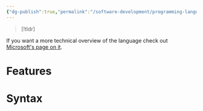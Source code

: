 ```yaml
---
{"dg-publish":true,"permalink":"/software-development/programming-languages/hlsl/","tags":["unfinished"],"noteIcon":"1"}
---
```


> [!tldr]
> 

If you want a more technical overview of the language check out [Microsoft's page on it](https://learn.microsoft.com/en-us/windows/win32/direct3dhlsl/dx-graphics-hlsl).
# Features

# Syntax
